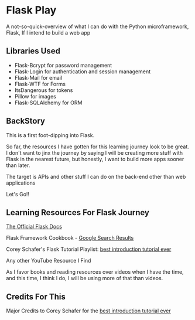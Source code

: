 # Flask Play
A not-so-quick-overview of what I can do with the Python microframework, Flask, If I intend to build a web app

## Libraries Used
- Flask-Bcrypt for password management
- Flask-Login for authentication and session management
- Flask-Mail for email 
- Flask-WTF for Forms
- ItsDangerous for tokens
- Pillow for images
- Flask-SQLAlchemy for ORM

## BackStory
This is a first foot-dipping into Flask. 

So far, the resources I have gotten for this learning journey look to be great.
I don't want to jinx the journey by saying I will be creating more stuff with Flask in the nearest future,
but honestly, I want to build more apps sooner than later.

The target is APIs and other stuff I can do on the back-end other than web applications

Let's Go!!

## Learning Resources For Flask Journey
[The Official Flask Docs](https://flask.palletsprojects.com/en/2.0.x/)

Flask Framework Cookbook - [Google Search Results](https://www.google.com/search?q=Flask+framework+cookbook+odf&oq=Flask+framework+cookbook+odf&aqs=chrome..69i57.7608j0j7&sourceid=chrome&ie=UTF-8)

Corey Schafer's Flask Tutorial Playlist: [best introduction tutorial ever](https://www.youtube.com/watch?v=MwZwr5Tvyxo&list=PL-osiE80TeTs4UjLw5MM6OjgkjFeUxCYH&index=1)

Any other YouTube Resource I Find

As I favor books and reading resources over videos when I have the time, and this time, I think I do, I will be using more of that than videos. 

## Credits For This
Major Credits to Corey Schafer for the [best introduction tutorial ever](https://www.youtube.com/watch?v=MwZwr5Tvyxo&list=PL-osiE80TeTs4UjLw5MM6OjgkjFeUxCYH&index=1)
